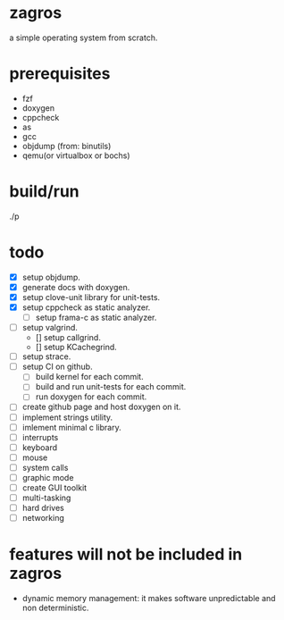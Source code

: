 # zagros
a simple operating system from scratch.

# prerequisites
- fzf
- doxygen
- cppcheck
- as
- gcc
- objdump (from: binutils)
- qemu(or virtualbox or bochs)

# build/run
./p

# todo
- [x] setup objdump.
- [x] generate docs with doxygen.
- [x] setup clove-unit library for unit-tests.
- [x] setup cppcheck as static analyzer.
  - [ ] setup frama-c as static analyzer.
- [ ] setup valgrind.
  - [] setup callgrind.
  - [] setup KCachegrind.
- [ ] setup strace.
- [ ] setup CI on github.
  - [ ] build kernel for each commit.
  - [ ] build and run unit-tests for each commit.
  - [ ] run doxygen for each commit.
- [ ] create github page and host doxygen on it.
- [ ] implement strings utility.
- [ ] imlement minimal c library.
- [ ] interrupts
- [ ] keyboard
- [ ] mouse
- [ ] system calls
- [ ] graphic mode
- [ ] create GUI toolkit
- [ ] multi-tasking
- [ ] hard drives
- [ ] networking

# features will not be included in zagros
- dynamic memory management:
  it makes software unpredictable and non deterministic.
